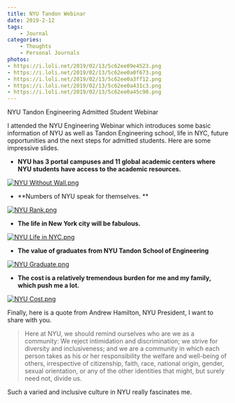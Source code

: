 ```yaml
---
title: NYU Tandon Webinar
date: 2019-2-12
tags: 
	- Journal
categories: 
    - Thoughts
    - Personal Journals
photos:
- https://i.loli.net/2019/02/13/5c62ee09e4523.png
- https://i.loli.net/2019/02/13/5c62ee0a0f673.png
- https://i.loli.net/2019/02/13/5c62ee0a3ff12.png
- https://i.loli.net/2019/02/13/5c62ee0a431c3.png
- https://i.loli.net/2019/02/13/5c62ee0a45c90.png
---
```

NYU Tandon Engineering Admitted Student Webinar

I attended the NYU Engineering Webinar which introduces some basic information of NYU as well as Tandon Engineering school, life in NYC, future opportunities and the next steps for admitted students. Here are some impressive slides.

+ **NYU has 3 portal campuses and 11 global academic centers where NYU students have access to the academic resources.**

[![NYU Without Wall.png](https://i.loli.net/2019/02/13/5c62ee0a0f673.png)](https://i.loli.net/2019/02/13/5c62ee0a0f673.png)

+ **Numbers of NYU speak for themselves. **

[![NYU Rank.png](https://i.loli.net/2019/02/13/5c62ee0a45c90.png)](https://i.loli.net/2019/02/13/5c62ee0a45c90.png)

+ **The life in New York city will be fabulous.**

[![NYU Life in NYC.png](https://i.loli.net/2019/02/13/5c62ee0a431c3.png)](https://i.loli.net/2019/02/13/5c62ee0a431c3.png)

+ **The value of graduates from NYU Tandon School of Engineering** 

[![NYU Graduate.png](https://i.loli.net/2019/02/13/5c62ee0a3ff12.png)](https://i.loli.net/2019/02/13/5c62ee0a3ff12.png)

+ **The cost is a relatively tremendous burden for me and my family, which push me a lot.** 

[![NYU Cost.png](https://i.loli.net/2019/02/13/5c62ee09e4523.png)](https://i.loli.net/2019/02/13/5c62ee09e4523.png)

Finally, here is a quote from Andrew Hamilton, NYU President, I want to share with you.

> Here at NYU, we should remind ourselves who are we as a community: We reject intimidation and discrimination; we strive for diversity and inclusiveness; and we are a community in which each person takes as his or her responsibility the welfare and well-being of others, irrespective of citizenship, faith, race, national origin, gender, sexual orientation, or any of the other identities that might, but surely need not, divide us.

Such a varied and inclusive culture in NYU really fascinates me.